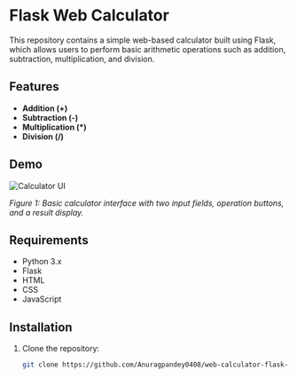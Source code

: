 # Flask Web Calculator

This repository contains a simple web-based calculator built using Flask, which allows users to perform basic arithmetic operations such as addition, subtraction, multiplication, and division.

## Features

- **Addition (+)**
- **Subtraction (-)**
- **Multiplication (*)**
- **Division (/)**

## Demo

![Calculator UI](https://flet.dev/img/docs/calc-tutorial/calc-app-2.png)

*Figure 1: Basic calculator interface with two input fields, operation buttons, and a result display.*

## Requirements

- Python 3.x
- Flask
- HTML
- CSS
- JavaScript

## Installation

1. Clone the repository:

   ```bash
   git clone https://github.com/Anuragpandey0408/web-calculator-flask-app.git
